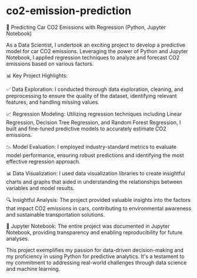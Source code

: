 # co2-emission-prediction
🚗 Predicting Car CO2 Emissions with Regression (Python, Jupyter Notebook)

As a Data Scientist, I undertook an exciting project to develop a predictive model for car CO2 emissions. Leveraging the power of Python and Jupyter Notebook, I applied regression techniques to analyze and forecast CO2 emissions based on various factors.

📊 Key Project Highlights:

✅ Data Exploration: I conducted thorough data exploration, cleaning, and preprocessing to ensure the quality of the dataset, identifying relevant features, and handling missing values.

📈 Regression Modeling: Utilizing regression techniques including Linear Regression, Decision Tree Regression, and Random Forest Regression, I built and fine-tuned predictive models to accurately estimate CO2 emissions.

📉 Model Evaluation: I employed industry-standard metrics to evaluate model performance, ensuring robust predictions and identifying the most effective regression approach.

📊 Data Visualization: I used data visualization libraries to create insightful charts and graphs that aided in understanding the relationships between variables and model results.

🔍 Insightful Analysis: The project provided valuable insights into the factors that impact CO2 emissions in cars, contributing to environmental awareness and sustainable transportation solutions.

📝 Jupyter Notebook: The entire project was documented in Jupyter Notebook, providing transparency and enabling reproducibility for future analyses.

This project exemplifies my passion for data-driven decision-making and my proficiency in using Python for predictive analytics. It's a testament to my commitment to addressing real-world challenges through data science and machine learning.
